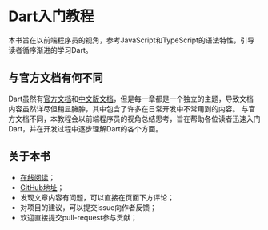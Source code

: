 # Dart入门教程

本书旨在以前端程序员的视角，参考JavaScript和TypeScript的语法特性，引导读者循序渐进的学习Dart。

## 与官方文档有何不同

Dart虽然有[官方文档](https://dart.dev/guides)和[中文版文档](https://dart.cn/guides)，但是每一章都是一个独立的主题，导致文档内容虽然详尽但稍显臃肿，其中包含了许多在日常开发中不常用到的内容。
与官方文档不同，本教程会以前端程序员的视角总结思考，旨在帮助各位读者迅速入门Dart，并在开发过程中逐步理解Dart的各个方面。

## 关于本书
* [在线阅读](https://dart-2.gitbook.io/dart-ru-men-jiao-cheng)；
* [GitHub地址](https://github.com/ZhiguangXiong/dart-tutorial)；
* 发现文章内容有问题，可以直接在页面下方评论；
* 对项目的建议，可以提交issue向作者反馈；
* 欢迎直接提交pull-request参与贡献；
